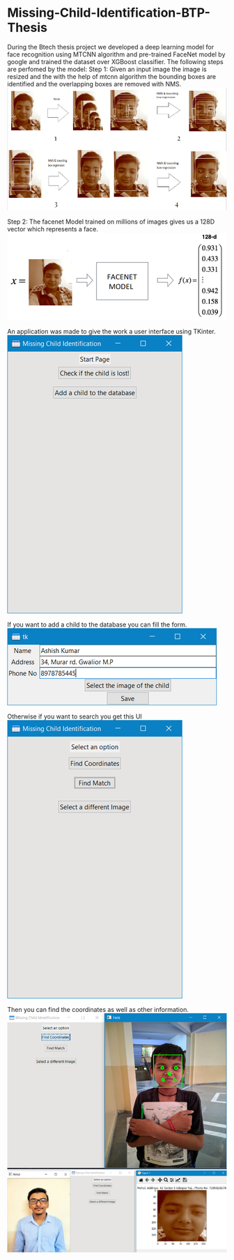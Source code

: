 # Missing-Child-Identification-BTP-Thesis
During the Btech thesis project we developed a deep learning model for face recognition using MTCNN algorithm and pre-trained FaceNet model by google and trained the dataset over XGBoost classifier.
The following steps are perfomed by the model:
Step 1: Given an input image the image is resized and the with the help of mtcnn algorithm the bounding boxes are identified and the overlapping boxes are removed with NMS.
![](images/img1.PNG)

Step 2: The facenet Model trained on millions of images gives us a 128D vector which represents a face.
![](images/img2.PNG)

An application was made to give the work a user interface using TKinter.
![](images/img3.PNG)

If you want to add a child to the database you can fill the form.
![](images/img6.PNG)

Otherwise if you want to search you get this UI
![](images/img4.PNG)

Then you can find the coordinates as well as other information.
![](images/img5.PNG)
![](images/img7.PNG)
